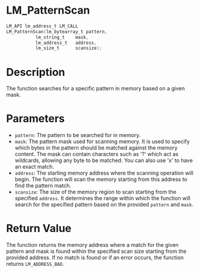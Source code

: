# LM_PatternScan

```c
LM_API lm_address_t LM_CALL
LM_PatternScan(lm_bytearray_t pattern,
	       lm_string_t    mask,
	       lm_address_t   address,
	       lm_size_t      scansize);
```

# Description
The function searches for a specific pattern in memory based on a given
mask.

# Parameters
 - `pattern`: The pattern to be searched for in memory.
 - `mask`: The pattern mask used for scanning memory. It is used to
specify which bytes in the pattern should be matched against the memory
content. The mask can contain characters such as '?' which act as
wildcards, allowing any byte to be matched. You can also use 'x' to have
an exact match.
 - `address`: The starting memory address where the scanning operation
will begin. The function will scan the memory starting from this address
to find the pattern match.
 - `scansize`: The size of the memory region to scan starting from the
specified `address`. It determines the range within which the function
will search for the specified pattern based on the provided `pattern` and
`mask`.

# Return Value
The function returns the memory address where a match for the
given pattern and mask is found within the specified scan size starting
from the provided address. If no match is found or if an error occurs,
the function returns `LM_ADDRESS_BAD`.
